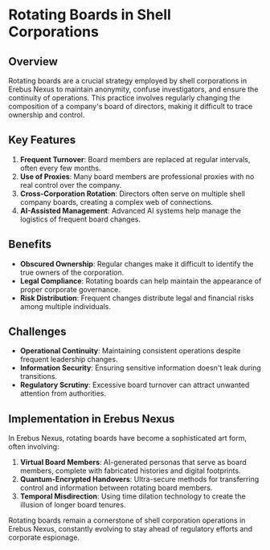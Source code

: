 # Rotating Boards in Shell Corporations

## Overview

Rotating boards are a crucial strategy employed by shell corporations in Erebus Nexus to maintain anonymity, confuse investigators, and ensure the continuity of operations. This practice involves regularly changing the composition of a company's board of directors, making it difficult to trace ownership and control.

## Key Features

1. **Frequent Turnover**: Board members are replaced at regular intervals, often every few months.
2. **Use of Proxies**: Many board members are professional proxies with no real control over the company.
3. **Cross-Corporation Rotation**: Directors often serve on multiple shell company boards, creating a complex web of connections.
4. **AI-Assisted Management**: Advanced AI systems help manage the logistics of frequent board changes.

## Benefits

- **Obscured Ownership**: Regular changes make it difficult to identify the true owners of the corporation.
- **Legal Compliance**: Rotating boards can help maintain the appearance of proper corporate governance.
- **Risk Distribution**: Frequent changes distribute legal and financial risks among multiple individuals.

## Challenges

- **Operational Continuity**: Maintaining consistent operations despite frequent leadership changes.
- **Information Security**: Ensuring sensitive information doesn't leak during transitions.
- **Regulatory Scrutiny**: Excessive board turnover can attract unwanted attention from authorities.

## Implementation in Erebus Nexus

In Erebus Nexus, rotating boards have become a sophisticated art form, often involving:

1. **Virtual Board Members**: AI-generated personas that serve as board members, complete with fabricated histories and digital footprints.
2. **Quantum-Encrypted Handovers**: Ultra-secure methods for transferring control and information between rotating board members.
3. **Temporal Misdirection**: Using time dilation technology to create the illusion of longer board tenures.

Rotating boards remain a cornerstone of shell corporation operations in Erebus Nexus, constantly evolving to stay ahead of regulatory efforts and corporate espionage.